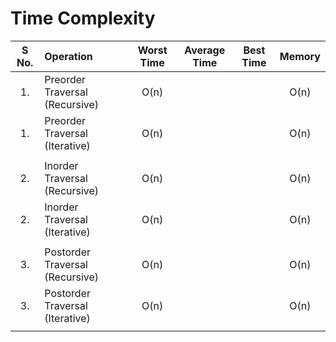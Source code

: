 # Time Complexity
| S No. | Operation | Worst Time | Average Time | Best Time | Memory |
| :--: | :-- | :--: | :--: | :--: | :--: |
| 1. | Preorder Traversal (Recursive) | O(n) |  | | O(n) |
| 1. | Preorder Traversal (Iterative) | O(n) |  | | O(n) |
| | | | | | |
| 2. | Inorder Traversal (Recursive) | O(n) |  | | O(n) |
| 2. | Inorder Traversal (Iterative) | O(n) |  | | O(n) |
| | | | | | |
| 3. | Postorder Traversal (Recursive) | O(n) | | | O(n) |
| 3. | Postorder Traversal (Iterative) | O(n) | | | O(n) |
| | | | | | |

